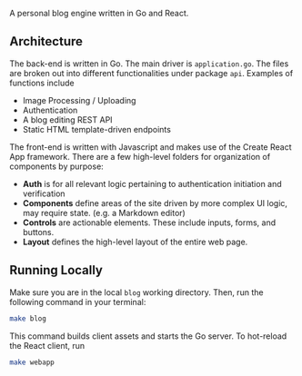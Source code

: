A personal blog engine written in Go and React. 

## Architecture 
The back-end is written in Go. The main driver is `application.go`. The files are broken out into different functionalities under package `api`. Examples of functions include
- Image Processing / Uploading
- Authentication
- A blog editing REST API
- Static HTML template-driven endpoints

The front-end is written with Javascript and makes use of the Create React App framework. There are a few high-level folders for organization of components by purpose:
- **Auth** is for all relevant logic pertaining to authentication initiation and verification
- **Components** define areas of the site driven by more complex UI logic, may require state. (e.g. a Markdown editor)
- **Controls** are actionable elements. These include inputs, forms, and buttons.
- **Layout** defines the high-level layout of the entire web page.

## Running Locally 
Make sure you are in the local `blog` working directory. Then, run the following command in your terminal: 

```sh
make blog
```

This command builds client assets and starts the Go server. To hot-reload the React client, run 
```sh
make webapp
```
